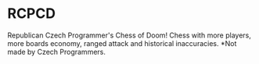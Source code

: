 # RCPCD
Republican Czech Programmer's Chess of Doom!
Chess with more players, more boards economy, ranged attack and historical inaccuracies.
*Not made by Czech Programmers.